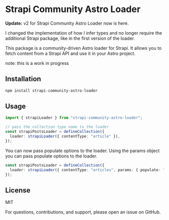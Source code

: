 # Strapi Community Astro Loader

**Update:** v2 for Strapi Community Astro Loader now is here.

I changed the implementation of how I infer types and no longer require the additional Strapi package, like in the first version of the loader.

This package is a community-driven Astro loader for Strapi. It allows you to fetch content from a Strapi API and use it in your Astro project.

note: this is a work in progress

## Installation

```bash
npm install strapi-community-astro-loader
```

## Usage

```ts
import { strapiLoader } from "strapi-community-astro-loader";

// pass the collection type name to the loader
const strapiPostsLoader = defineCollection({
  loader: strapiLoader({ contentType: "article" }),
});
```

You can now pass populate options to the loader. Using the params object you can pass populate options to the loader.

```ts
const strapiPostsLoader = defineCollection({
  loader: strapiLoader({ contentType: "articles", params: { populate: "*" } }),
});
```

## License

MIT

For questions, contributions, and support, please open an issue on GitHub.
